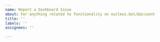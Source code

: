 ```yaml
---
name: Report a Dashboard Issue
about: For anything related to functionality on nucleus.bot/@account
title: ''
labels: ''
assignees: ''

---
```


